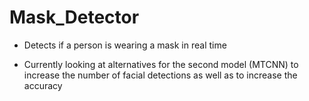 # Mask_Detector
* Detects if a person is wearing a mask in real time

* Currently looking at alternatives for the second model (MTCNN) to increase the number of facial detections as well as to increase the accuracy
